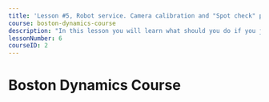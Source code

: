 ```yaml
---
title: 'Lesson #5, Robot service. Camera calibration and "Spot check" procedure'
course: boston-dynamics-course
description: "In this lesson you will learn what should you do if you just got the robot: the first run and network setup. Also you will learn how to run the calibration process that should be run monthly."
lessonNumber: 6
courseID: 2
---
```


# Boston Dynamics Course